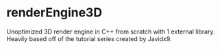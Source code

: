# renderEngine3D
Unoptimized 3D render engine in C++ from scratch with 1 external library. Heavily based off of the tutorial series created by Javidx9.
